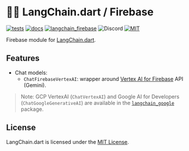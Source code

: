 # 🦜️🔗 LangChain.dart / Firebase

[![tests](https://img.shields.io/github/actions/workflow/status/davidmigloz/langchain_dart/test.yaml?logo=github&label=tests)](https://github.com/davidmigloz/langchain_dart/actions/workflows/test.yaml)
[![docs](https://img.shields.io/github/actions/workflow/status/davidmigloz/langchain_dart/pages%2Fpages-build-deployment?logo=github&label=docs)](https://github.com/davidmigloz/langchain_dart/actions/workflows/pages/pages-build-deployment)
[![langchain_firebase](https://img.shields.io/pub/v/langchain_firebase.svg)](https://pub.dev/packages/langchain_firebase)
![Discord](https://img.shields.io/discord/1123158322812555295?label=discord)
[![MIT](https://img.shields.io/badge/license-MIT-purple.svg)](https://github.com/davidmigloz/langchain_dart/blob/main/LICENSE)

Firebase module for [LangChain.dart](https://github.com/davidmigloz/langchain_dart).

## Features

- Chat models:
  * `ChatFirebaseVertexAI`: wrapper around [Vertex AI for Firebase](https://firebase.google.com/docs/vertex-ai) API (Gemini).

> Note: GCP VertexAI (`ChatVertexAI`) and Google AI for Developers (`ChatGoogleGenerativeAI`) are available in the [`langchain_google`](https://pub.dev/packages/langchain_google) package.

## License

LangChain.dart is licensed under the
[MIT License](https://github.com/davidmigloz/langchain_dart/blob/main/LICENSE).
